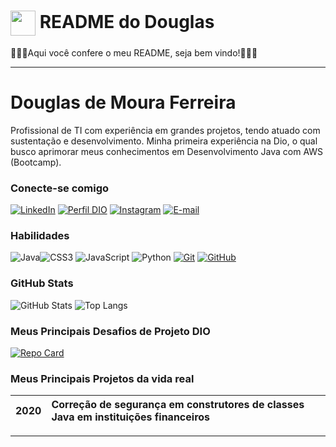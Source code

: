 <h1>
    <img align="center" width="40px" src="https://media.licdn.com/dms/image/D4D03AQFD3tmHx2tZ1Q/profile-displayphoto-shrink_800_800/0/1683116946524?e=2147483647&v=beta&t=8nZ5QkW_XUPEwMy7i-MKn4bTnr091qmMQARPpU04rY8">
    <span>README do Douglas</span>
</h1>

 🚀🚀🚀Aqui você confere o meu README, seja bem vindo!🚀🚀🚀


---

# Douglas de Moura Ferreira
Profissional de TI com experiência em grandes projetos, tendo atuado com sustentação e desenvolvimento.
Minha primeira experiência na Dio, o qual busco aprimorar meus conhecimentos em Desenvolvimento Java com AWS (Bootcamp).

### Conecte-se comigo
[![LinkedIn](https://img.shields.io/badge/-LinkedIn-000?style=for-the-badge&logo=linkedin&logoColor=30A3DC)](https://www.linkedin.com/in/douglasmferreira/)
[![Perfil DIO](https://img.shields.io/badge/-Meu%20Perfil%20na%20DIO-30A3DC?style=for-the-badge)](https://web.dio.me/users/douglasmfe/)
[![Instagram](https://img.shields.io/badge/Instagram-000?style=for-the-badge&logo=instagram)](https://www.instagram.com/douglasmfe/)
[![E-mail](https://img.shields.io/badge/-Email-000?style=for-the-badge&logo=microsoft-outlook&logoColor=E94D5F)](mailto:douglasmfe@gmail.com)



### Habilidades
![Java](https://img.shields.io/badge/Java-000?style=for-the-badge&logo=java)![CSS3](https://img.shields.io/badge/CSS3-000?style=for-the-badge&logo=css3&logoColor=E94D5F)
![JavaScript](https://img.shields.io/badge/JavaScript-000?style=for-the-badge&logo=javascript)
![Python](https://img.shields.io/badge/Python-000?style=for-the-badge&logo=python)
[![Git](https://img.shields.io/badge/Git-000?style=for-the-badge&logo=git&logoColor=E94D5F)](https://git-scm.com/doc) 
[![GitHub](https://img.shields.io/badge/GitHub-000?style=for-the-badge&logo=github&logoColor=30A3DC)](https://docs.github.com/)

### GitHub Stats
![GitHub Stats](https://github-readme-stats.vercel.app/api?username=douglasmfe-lab&theme=transparent&bg_color=000&border_color=30A3DC&show_icons=true&icon_color=30A3DC&title_color=E94D5F&text_color=FFF)
![Top Langs](https://github-readme-stats-git-masterrstaa-rickstaa.vercel.app/api/top-langs/?username=douglasmfe-lab&bg_color=000&border_color=30A3DC&title_color=E94D5F&text_color=FFF)


### Meus Principais Desafios de Projeto DIO
[![Repo Card](https://github-readme-stats.vercel.app/api/pin/?=douglasmfe-lab&repo=Jogo-de-Xadrez-em-JAVA&bg_color=000&border_color=30A3DC&show_icons=true&icon_color=30A3DC&title_color=E94D5F&text_color=FFF)](https://github.com/douglasmfe-lab/Jogo-de-Xadrez-em-JAVA)

### Meus Principais Projetos da vida real
<table>
  <thead>
    <tr align="left">
      <th>2020</th>
      <th>Correção de segurança em construtores de classes Java em instituições financeiros</th>
    </tr>
  </thead>
</table>

---
